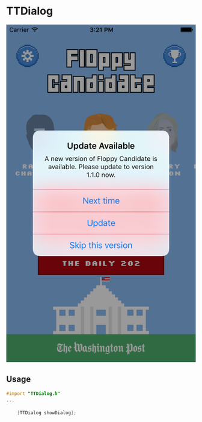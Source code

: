 # TTDialog


![Example](https://github.com/ArtSabintsev/Harpy/blob/master/samplePictures/picSkippedUpdate.png?raw=true "Example")

## Usage
```objective-c
#import "TTDialog.h"
...

    [TTDialog showDialog];
```

